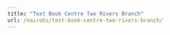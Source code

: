 ```yaml
---
title: "Text Book Centre Two Rivers Branch"
url: /nairobi/text-book-centre-two-rivers-branch/
---
```

